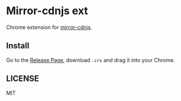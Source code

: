 # Mirror-cdnjs ext
Chrome extension for [mirror-cdnjs](http://cdnjs.upyun.com).

## Install 
Go to the [Release Page](https://github.com/upyun-fe/mirror-cdnjs-ext/releases), download `.crx` and drag it into your Chrome.

## LICENSE
MIT

